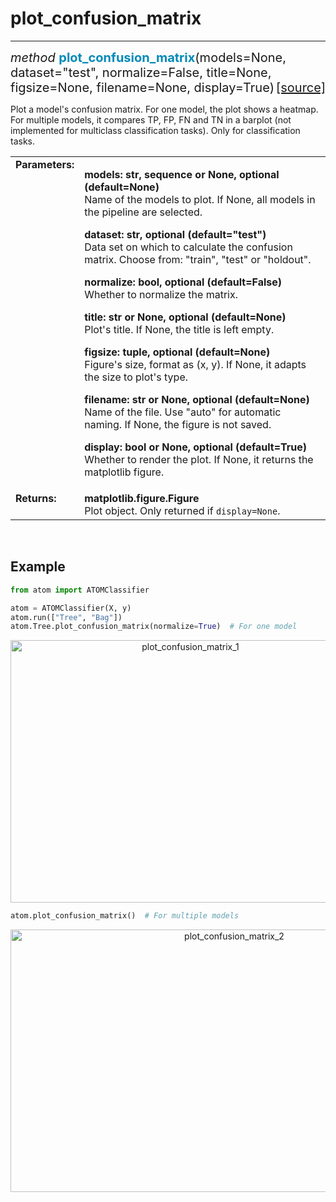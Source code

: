 # plot_confusion_matrix
-----------------------

<div style="font-size:20px">
<em>method</em> <strong style="color:#008AB8">plot_confusion_matrix</strong>(models=None,
dataset="test", normalize=False, title=None, figsize=None, filename=None,
display=True)
<span style="float:right">
<a href="https://github.com/tvdboom/ATOM/blob/master/atom/plots.py#L2511">[source]</a>
</span>
</div>

Plot a model's confusion matrix. For one model, the plot shows a
heatmap. For multiple models, it compares TP, FP, FN and TN in a
barplot (not implemented for multiclass classification tasks).
Only for classification tasks.

<table style="font-size:16px">
<tr>
<td width="20%" class="td_title" style="vertical-align:top"><strong>Parameters:</strong></td>
<td width="80%" class="td_params">
<p>
<strong>models: str, sequence or None, optional (default=None)</strong><br>
Name of the models to plot. If None, all models in the pipeline are selected.
</p>
<p>
<strong>dataset: str, optional (default="test")</strong><br>
Data set on which to calculate the confusion matrix. Choose from:
"train", "test" or "holdout".
</p>
<p>
<strong>normalize: bool, optional (default=False)</strong><br>
Whether to normalize the matrix.
</p>
<p>
<strong>title: str or None, optional (default=None)</strong><br>
Plot's title. If None, the title is left empty.
</p>
<p>
<strong>figsize: tuple, optional (default=None)</strong><br>
Figure's size, format as (x, y). If None, it adapts the size
to plot's type.
</p>
<p>
<strong>filename: str or None, optional (default=None)</strong><br>
Name of the file. Use "auto" for automatic naming.
If None, the figure is not saved.
</p>
<p>
<strong>display: bool or None, optional (default=True)</strong><br>
Whether to render the plot. If None, it returns the matplotlib figure.
</p>
</td>
</tr>
<tr>
<td width="20%" class="td_title" style="vertical-align:top"><strong>Returns:</strong></td>
<td width="80%" class="td_params">
<strong>matplotlib.figure.Figure</strong><br>
Plot object. Only returned if <code>display=None</code>.
</td>
</tr>
</table>
<br />



## Example

```python
from atom import ATOMClassifier

atom = ATOMClassifier(X, y)
atom.run(["Tree", "Bag"])
atom.Tree.plot_confusion_matrix(normalize=True)  # For one model
```

<div align="center">
    <img src="../../../img/plots/plot_confusion_matrix_1.png" alt="plot_confusion_matrix_1" width="560" height="420"/>
</div>

```python
atom.plot_confusion_matrix()  # For multiple models
```

<div align="center">
    <img src="../../../img/plots/plot_confusion_matrix_2.png" alt="plot_confusion_matrix_2" width="700" height="420"/>
</div>